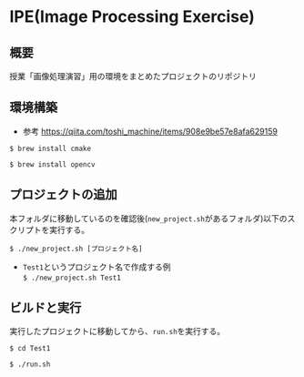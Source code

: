 # IPE(Image Processing Exercise)
## 概要
授業「画像処理演習」用の環境をまとめたプロジェクトのリポジトリ

## 環境構築
- 参考
https://qiita.com/toshi_machine/items/908e9be57e8afa629159

`$ brew install cmake`

`$ brew install opencv`

## プロジェクトの追加
本フォルダに移動しているのを確認後(`new_project.sh`があるフォルダ)以下のスクリプトを実行する。

`$ ./new_project.sh [プロジェクト名]`

- `Test1`というプロジェクト名で作成する例<br>
`$ ./new_project.sh Test1`

## ビルドと実行
実行したプロジェクトに移動してから、`run.sh`を実行する。

`$ cd Test1`

`$ ./run.sh`